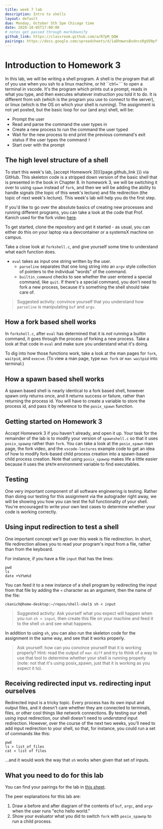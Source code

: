 ```yaml
---
title: week 7 lab
description: Intro to shells
layout: default
due: Monday, October 5th 5pm Chicago time
date: 2020-10-05T17:00:00
# notes get passed through markdownify
github_link: https://classroom.github.com/a/R7pM_QQW
pairings: https://docs.google.com/spreadsheets/d/1aDhmwnsBxdncsRgVD9pffNOm4_yM3I0dvijhO0Cs0wo/
---
```


# Introduction to Homework 3

In this lab, we will be writing a shell program.  A shell is the program that all of you use when
you ssh to a linux machine, or hit ``ctrl+``` to open a terminal in vscode. It's the program which
prints out a prompt, reads in what you type, and then executes whatever instruction you told it to
do.  It is different from ssh (which is the program you use to connect to the server), or linux
(which is the OS on which your shell is running). The assignment is not yet posted, but the basic
loop for our (and any) shell, will be:

* Prompt the user
* Read and parse the command the user types in
* Create a new process to run the command the user typed
* Wait for the new process to end print the previous command's exit status if the user types the command `?`
* Start over with the prompt


## The high level structure of a shell

To start this week's lab, [accept Homework 3]({{page.github_link }}) via GitHub. This skeleton code
is a stripped down version of the basic shell that is presented in the book in Chapter 8. In
homework 3, we will be switching it over to using `spawn` instead of `fork`, and then we will be
adding the ability to handle signals (the topic of this week's lecture) and file redirection (the
topic of next week's lecture). This week's lab will help you do the first step.

If you'd like to go over the absolute basics of creating new processes and running different
programs, you can take a look at the code that Prof. Kanich used for the fork video
[here](https://github.com/csatuic/vscode-lectures/tree/master/lecture7).

To get started, clone the repository and get it started - as usual, you can either do this on your
laptop via a devcontainer or a systemsX machine on campus.

Take a close look at `forkshell.c`, and give yourself some time to understand what each function does.

* `eval` takes as input one string written by the user.
    * `parseline` separates that one long string into an `argv` style collection of pointers to the
      individual "words" of the command.
    * `builtin_command` checks to see whether the user entered a special command, like `quit`. If
      there's a special command, you don't need to fork a new process, because it's something the
      shell should take care of.

> Suggested activity: convince yourself that you understand how `parseline` is manipulating `buf`
> and `argv`.

## How a fork based shell works

In `forkshell.c`, after `eval` has determined that it is _not_ running a builtin command, it goes
through the process of forking a new process. Take a look at that code in `eval` and make sure you
understand what it's doing.

To dig into how those functions work, take a look at the man pages for `fork`, `waitpid`, and
`execve`. (To view a man page, type `man fork` or `man waitpid` into terminal.)

## How a spawn based shell works

A spawn based shell is nearly identical to a fork based shell, however spawn only returns once, and
it returns success or failure, rather than returning the process id. You will have to create a
variable to store the process id, and pass it by reference to the `posix_spawn` function.

## Getting started on Homework 3

Accept Homework 3 if you haven't already, and open it up. Your task for the remainder of the lab is
to modify your version of `spawnshell.c` so that it uses `posix_spawnp` rather than `fork`. You can
take a look at the `posix_spawn` man page, the fork video, and the `vscode-lectures` example code to
get an idea of how to modify fork-based child process creation into a spawn-based child process
creation. Note that using `posix_spawnp` makes life a little easier because it uses the `$PATH`
environment variable to find executables.

## Testing

One very important component of all software engineering is testing. Rather than doing our testing
for this assignment via the autograder right away, we will be showing you how you can test the full
functionality of your shell. You're encouraged to write your own test cases to determine whether your
code is working correctly.

## Using input redirection to test a shell

One important concept we'll go over this week is file redirection. In short, file redirection allows
you to read your program's input from a file, rather than from the keyboard.

For instance, if you have a file `input` that has the lines:

```
pwd
ls
date +%Y%m%d
```

You can feed it to a new instance of a shell program by redirecting the input from that file by
adding the `<` character as an argument, then the name of the file:

```
ckanich@home-desktop:~/repos/shell-skel$ sh < input 
```

> Suggested activity: Ask yourself what you expect will happen when you run `sh < input`, then
> create this file on your machine and feed it to the shell `sh` and see what happens.

In addition to using `sh`, you can also run the skeleton code for the assignment in the same way,
and see that it works properly.

> Ask yourself: how can you convince yourself that it is working properly? Hint: read the output of
> `man diff` and try to think of a way to use that tool to determine whether your shell is running
> properly (note: not that it's using posix_spawn, just that it is working as you expect it to).

## Receiving redirected input vs. redirecting input ourselves

Redirected input is a tricky topic. Every process has its own input and output files, and it doesn't
care whether they are connected to terminals, files, or other cool things like network connections.
By testing our shell _using_ input redirection, our shell doesn't need to _understand_ input
redirection. However, over the course of the next two weeks, you'll need to add input redirection to
your shell, so that, for instance, you could run a set of commands like this:

```
pwd
ls > list_of_files
cat < list of files
```

...and it would work the way that `sh` works when given that set of inputs.

## What you need to do for this lab

You can find your pairings for the lab in [this sheet]({{page.pairings}}). 

The peer explanations for this lab are:

1. Draw a before and after diagram of the contents of `buf`, `argc`, and `argv` when the user runs
   "echo hello world."
2. Show your evaluator what you did to switch `fork` with `posix_spawnp` to run a child process.